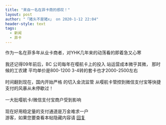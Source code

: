 ```yaml
---
title: "来自一名在菲卡商的感叹！"
layout: post
author: "「猪头不是猪x」 on 2020-1-12 22:04"
header-style: text
tags:
  - 新闻
  - 菲卡
---
```


<head>
 <script type="text/javascript">replyreload += ',' + 5970075;</script> 
</head>
<body>
 <div align="left">
   作为一名在菲多年从业卡商者，对YHK几年来的动荡看的即着急又心寒 
 </div> 
 <div align="left"> 
  <br> 
  <font face="宋体">我还记得</font>09年前后，BC 
  <font face="宋体">公司每年在嘤航卡上的投入</font> 
  <font face="宋体">站运营成本微乎其微</font>， 
  <font face="宋体">那时候的工农建</font> 
  <font face="宋体">平均单价是</font>800-1200 3-4转的套卡也才2000-2500左右 
 </div> 
 <div align="left"> 
  <br> 时间翻到现在，国内开始严格 
  <font face="宋体">的切入金流监管</font> 
  <font face="宋体">从嘤航卡</font>管控到微信支付宝等快捷支付的风暴从未停歇过！ 
 </div> 
 <div align="left"> 
  <br> 
  <font face="宋体">一大批嘤航卡</font>/微信支付宝商户受到影响 
 </div> 
 <div align="left"> 
  <br> 现在好用稳定量的支付通道是万金难求一户&nbsp;&nbsp; 
 </div> 
 <div align="left"> 
  <div class="locked">
    游客，如果您要查看本帖隐藏内容请 
   <a href="forum.php?mod=post&amp;action=reply&amp;fid=2&amp;tid=550553" onclick="showWindow('reply', this.href)">回复</a> 
  </div> 
  <br> 
 </div>
</body>


